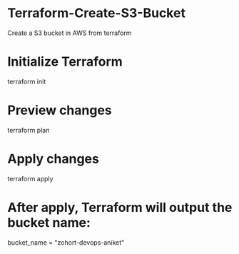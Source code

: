 # Terraform-Create-S3-Bucket
Create a S3 bucket in AWS from terraform


# Initialize Terraform
terraform init

# Preview changes
terraform plan

# Apply changes
terraform apply

# After apply, Terraform will output the bucket name:
bucket_name = "zohort-devops-aniket"

